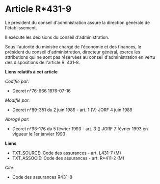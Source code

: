 # Article R*431-9

Le président du conseil d'administration assure la direction générale de l'établissement.

Il exécute les décisions du conseil d'administration.

Sous l'autorité du ministre chargé de l'économie et des finances, le président du conseil d'administration, directeur
général, exerce les attributions qui ne sont pas réservées au conseil d'administration en vertu des dispositions de l'article
R. 431-8.

**Liens relatifs à cet article**

_Codifié par_:

  - Décret n°76-666 1976-07-16

_Modifié par_:

  - Décret n°89-351 du 2 juin 1989 - art. 1 (V) JORF 4 juin 1989

_Abrogé par_:

  - Décret n°93-176 du 5 février 1993 - art. 3 () JORF 7 février 1993 en vigueur le 1er janvier 1993

**Liens**:

  - TXT_SOURCE: Code des assurances - art. L431-7 (M)
  - TXT_ASSOCIE: Code des assurances - art. R*411-2 (M)

_Cite_:

  - Code des assurances R431-8
